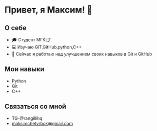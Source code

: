 # Привет, я Максим! 👋

## О себе
- 🎓 Студент МГКЦТ
- 💻 Изучаю GIT,GitHub,python,C++
- 🌱 Сейчас я работаю над улучшением своих навыков в Git и GitHub

## Мои навыки
- Python
- Git
- C++

## Связаться со мной
- TG-@rangillihq 
- maksimchetyrbok@gmail.com
